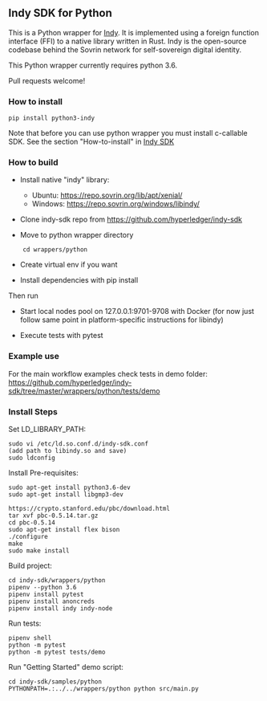 ## Indy SDK for Python

This is a Python wrapper for [Indy](https://www.hyperledger.org/projects/indy). It is implemented using a foreign function interface (FFI) to a native library written in Rust. Indy is the
open-source codebase behind the Sovrin network for self-sovereign digital identity.

This Python wrapper currently requires python 3.6.

Pull requests welcome!


### How to install
    pip install python3-indy
    
Note that before you can use python wrapper you must install  c-callable SDK. 
See the section "How-to-install" in [Indy SDK](README.md) 
 
### How to build

- Install native "indy" library:
	* Ubuntu:  https://repo.sovrin.org/lib/apt/xenial/
	* Windows: https://repo.sovrin.org/windows/libindy/

- Clone indy-sdk repo from https://github.com/hyperledger/indy-sdk

- Move to python wrapper directory 
```
	cd wrappers/python
```
- Create virtual env if you want

- Install dependencies with pip install

Then run

- Start local nodes pool on 127.0.0.1:9701-9708 with Docker (for now just follow same point in platform-specific instructions for libindy)

- Execute tests with pytest


### Example use
For the main workflow examples check tests in demo folder: https://github.com/hyperledger/indy-sdk/tree/master/wrappers/python/tests/demo


### Install Steps

Set LD_LIBRARY_PATH:

```
sudo vi /etc/ld.so.conf.d/indy-sdk.conf
(add path to libindy.so and save)
sudo ldconfig
```

Install Pre-requisites:

```
sudo apt-get install python3.6-dev
sudo apt-get install libgmp3-dev

https://crypto.stanford.edu/pbc/download.html
tar xvf pbc-0.5.14.tar.gz
cd pbc-0.5.14
sudo apt-get install flex bison
./configure
make
sudo make install
```

Build project:

```
cd indy-sdk/wrappers/python
pipenv --python 3.6
pipenv install pytest
pipenv install anoncreds
pipenv install indy indy-node
```

Run tests:

```
pipenv shell
python -m pytest
python -m pytest tests/demo
```

Run "Getting Started" demo script:

```
cd indy-sdk/samples/python
PYTHONPATH=.:../../wrappers/python python src/main.py
```
